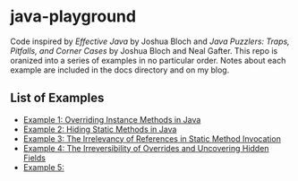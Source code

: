 # java-playground

Code inspired by *Effective Java* by Joshua Bloch and *Java Puzzlers: Traps, Pitfalls, and Corner Cases* by Joshua Bloch and Neal Gafter. This repo is oranized into a series of examples in no particular order. Notes about each example are included in the docs directory and on my blog.

## List of Examples

  * [Example 1: Overriding Instance Methods in Java][ex1]
  * [Example 2: Hiding Static Methods in Java](http://www.0xc0deshop.com/2014/05/hiding-static-methods-in-java.html)
  * [Example 3: The Irrelevancy of References in Static Method Invocation](http://www.0xc0deshop.com/2014/05/the-irrelevancy-of-references-in-static-method-invocation.html)
  * [Example 4: The Irreversibility of Overrides and Uncovering Hidden Fields](http://www.0xc0deshop.com/2014/05/the-irreversibility-of-overrides-and-uncovering-hidden-fields.html)
  * [Example 5: ]()


[ex1]: http://www.0xc0deshop.com/2014/05/overriding-instance-methods-in-java.html